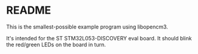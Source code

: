 # README

This is the smallest-possible example program using libopencm3.

It's intended for the ST STM32L053-DISCOVERY eval board. It should blink
the red/green LEDs on the board in turn.

